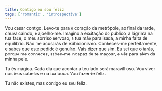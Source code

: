 ```yaml
---
title: Contigo eu sou feliz
tags: ['romantic', 'introspective']
---
```


Vou casar contigo. Levo-te para o coração da metrópole, ao final da tarde, chuva caindo, e ajoelho-me. Imagino a excitação do público, a lágrima na tua face, o meu sorriso nervoso, a tua mão paralisada, a minha falta de equilíbrio. Não me acusarás de exibicionismo. Conheces-me perfeitamente, e sabes que este pedido é genuíno. Vais dizer que sim. Eu sei que o farás, porque me conheces, sabes-me incapaz de te magoar, e vês para além da minha pele.

Tu és mágica. Cada dia que acordar a teu lado será maravilhoso. Vou viver nos teus cabelos e na tua boca. Vou fazer-te feliz.

Tu não existes, mas contigo eu sou feliz.
